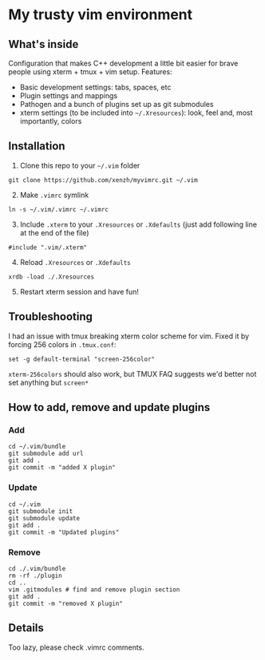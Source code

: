 # My trusty vim environment
## What's inside
Configuration that makes C++ development a little bit easier for brave people using xterm + tmux + vim setup.
Features:
* Basic development settings: tabs, spaces, etc
* Plugin settings and mappings
* Pathogen and a bunch of plugins set up as git submodules
* xterm settings (to be included into `~/.Xresources`): look, feel and, most importantly, colors

## Installation
1. Clone this repo to your `~/.vim` folder
```
git clone https://github.com/xenzh/myvimrc.git ~/.vim
```
2. Make `.vimrc` symlink
```
ln -s ~/.vim/.vimrc ~/.vimrc
```
3. Include `.xterm` to your `.Xresources` or `.Xdefaults` (just add following line at the end of the file)
```
#include ".vim/.xterm"
```
4. Reload `.Xresources` or `.Xdefaults`
```
xrdb -load ./.Xresources
```
5. Restart xterm session and have fun!

## Troubleshooting
I had an issue with tmux breaking xterm color scheme for vim.
Fixed it by forcing 256 colors in `.tmux.conf`:
```
set -g default-terminal "screen-256color"
```
`xterm-256colors` should also work, but TMUX FAQ suggests we'd better not set anything but `screen*`

## How to add, remove and update plugins

### Add
```
cd ~/.vim/bundle
git submodule add url
git add .
git commit -m "added X plugin"
```

### Update
```
cd ~/.vim
git submodule init
git submodule update
git add .
git commit -m "Updated plugins"
```

### Remove
```
cd ./.vim/bundle
rm -rf ./plugin
cd ..
vim .gitmodules # find and remove plugin section
git add .
git commit -m "removed X plugin"
```

## Details
Too lazy, please check .vimrc comments.
